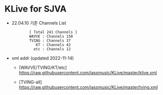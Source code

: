 # KLive for SJVA

* 22.04.10 기준 Channels List

              [ Total 241 Channels ]
              WAVVE : Channels 150
              TVING : Channels 37
                 KT : Channels 42
                etc : Channels 12

* xml addr (updated 2022-11-14)

  - [WAVVE/TVING/KT/etc]
    https://raw.githubusercontent.com/jassmusic/KLive/master/klive.xml

  - [TVING-all]
    https://raw.githubusercontent.com/jassmusic/KLive/master/tving.xml



